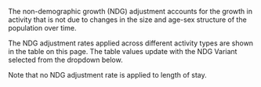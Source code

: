 The non-demographic growth (NDG) adjustment accounts for the growth in activity that is not due to changes in the size and age-sex structure of the population over time.

The NDG adjustment rates applied across different activity types are shown in the table on this page.
The table values update with the NDG Variant selected from the dropdown below. 

Note that no NDG adjustment rate is applied to length of stay.
